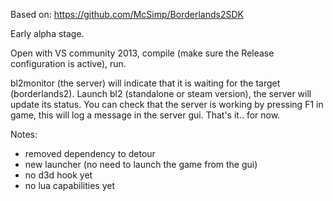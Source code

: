 Based on:
https://github.com/McSimp/Borderlands2SDK

Early alpha stage.

Open with VS community 2013, compile (make sure the Release configuration is active), run.

bl2monitor (the server) will indicate that it is waiting for the target (borderlands2).
Launch bl2 (standalone or steam version), the server will update its status.
You can check that the server is working by pressing F1 in game, this will log a message in the server gui.
That's it.. for now.

Notes:
- removed dependency to detour
- new launcher (no need to launch the game from the gui)
- no d3d hook yet
- no lua capabilities yet

